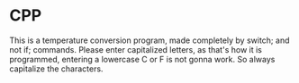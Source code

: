 # CPP
This is a temperature conversion program, made completely by switch; and not if; commands.
Please enter capitalized letters, as that's how it is programmed, entering a lowercase C or F is not gonna work. So always capitalize the characters.
